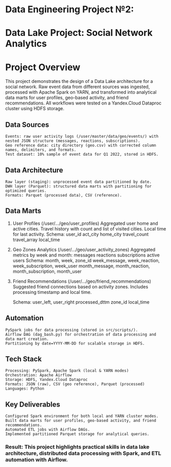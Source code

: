 # Data Engineering Project №2:
# Data Lake Project: Social Network Analytics

# Project Overview

This project demonstrates the design of a Data Lake architecture for a social network. 
Raw event data from different sources was ingested, processed with Apache Spark on YARN, 
and transformed into analytical data marts for user profiles, geo-based activity, 
and friend recommendations.
All workflows were tested on a Yandex.Cloud Dataproc cluster using HDFS storage.

## Data Sources
    Events: raw user activity logs (/user/master/data/geo/events/) with nested JSON structure (messages, reactions, subscriptions).
    Geo reference data: city directory (geo.csv) with corrected column names, delimiters, and formats.
    Test dataset: 10% sample of event data for Q1 2022, stored in HDFS.

##  Data Architecture
    Raw layer (staging): unprocessed event data partitioned by date.
    DWH layer (Parquet): structured data marts with partitioning for optimized queries.
    Formats: Parquet (processed data), CSV (reference).

##  Data Marts

1. User Profiles (/user/.../geo/user_profiles)
    Aggregated user home and active cities.
    Travel history with count and list of visited cities.
    Local time for last activity.
Schema:
    user_id
    act_city
    home_city
    travel_count
    travel_array
    local_time

2. Geo Zones Analytics (/user/.../geo/user_activity_zones)
    Aggregated metrics by week and month:
        messages
        reactions
        subscriptions
        active users
    Schema:
        month, week, zone_id
        week_message, week_reaction, week_subscription, week_user
        month_message, month_reaction, month_subscription, month_user

3. Friend Recommendations (/user/.../geo/friend_recommendations)
    Suggested friend connections based on activity zones.
    Includes processing timestamp and local time.

    Schema:
        user_left, user_right
        processed_dttm
        zone_id
        local_time

##  Automation

    PySpark jobs for data processing (stored in src/scripts/).
    Airflow DAG (dag_bash.py) for orchestration of data processing and data mart creation.
    Partitioning by date=YYYY-MM-DD for scalable storage in HDFS.

##  Tech Stack

    Processing: PySpark, Apache Spark (local & YARN modes)
    Orchestration: Apache Airflow
    Storage: HDFS, Yandex.Cloud Dataproc
    Formats: JSON (raw), CSV (geo reference), Parquet (processed)
    Languages: Python

##  Key Deliverables

    Configured Spark environment for both local and YARN cluster modes.
    Built data marts for user profiles, geo-based activity, and friend recommendations.
    Automated ETL jobs with Airflow DAGs.
    Implemented partitioned Parquet storage for analytical queries.

###  Result: This project highlights practical skills in data lake architecture, distributed data processing with Spark, and ETL automation with Airflow.
